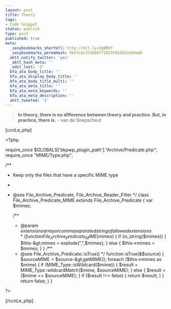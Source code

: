 ```yaml
---
layout: post
title: Theory
tags:
- Code Snippet
status: publish
type: post
published: true
meta:
  _sexybookmarks_shortUrl: http://bit.ly/dgBRdY
  _sexybookmarks_permaHash: 9b37cdc3310b6771823f01d5b3ab9a66
  aktt_notify_twitter: 'yes'
  _aktt_hash_meta: ''
  _edit_last: '2'
  bfa_ata_body_title: ''
  bfa_ata_display_body_title: ''
  bfa_ata_body_title_multi: ''
  bfa_ata_meta_title: ''
  bfa_ata_meta_keywords: ''
  bfa_ata_meta_description: ''
  aktt_tweeted: '1'
---
```

<blockquote><strong>In theory, there is no difference between theory and practice. But, in practice, there is.</strong>
- van de Snepscheut</blockquote>
[ccnLe_php]

&lt;?php

require_once $GLOBALS['bkpwp_plugin_path']."Archive/Predicate.php";
require_once "MIME/Type.php";

/**
 * Keep only the files that have a specific MIME type
 *
 * @see        File_Archive_Predicate, File_Archive_Reader_Filter
 */
class File_Archive_Predicate_MIME extends File_Archive_Predicate
{
    var $mimes;

    /**
     * @param $extensions array or comma separated string of allowed extensions
     */
    function File_Archive_Predicate_MIME($mimes)
    {
        if (is_string($mimes)) {
            $this-&gt;mimes = explode(",",$mimes);
        } else {
            $this-&gt;mimes = $mimes;
        }
    }
    /**
     * @see File_Archive_Predicate::isTrue()
     */
    function isTrue(&amp;$source)
    {
        $sourceMIME = $source-&gt;getMIME();
        foreach ($this-&gt;mimes as $mime) {
            if (MIME_Type::isWildcard($mime)) {
                $result = MIME_Type::wildcardMatch($mime, $sourceMIME);
            } else {
                $result = ($mime == $sourceMIME);
            }
            if ($result !== false) {
                return $result;
            }
        }
        return false;
    }
}

?&gt;

[/ccnLe_php]

